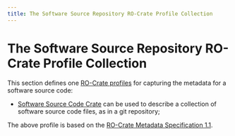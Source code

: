 ```yaml
---
title: The Software Source Repository RO-Crate Profile Collection
---
```



# The Software Source Repository RO-Crate Profile Collection

This section defines one [RO-Crate profiles](https://www.researchobject.org/ro-crate/profiles.html) for capturing the metadata for a software source code:

* [Software Source Code Crate](software_source_code_crate) can be used to describe a collection of software source code files, as in a git repository;

The above profile is based on the [RO-Crate Metadata Specification 1.1](https://www.researchobject.org/ro-crate/1.1/).